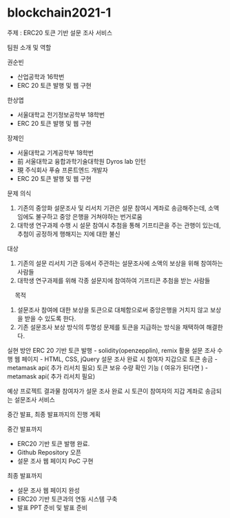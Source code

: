 # blockchain2021-1

주제 : ERC20 토큰 기반 설문 조사 서비스 

팀원 소개 및 역할

권순빈
- 산업공학과 16학번
- ERC 20 토큰 발행 및 웹 구현

한상엽
- 서울대학교 전기정보공학부 18학번
- ERC 20 토큰 발행 및 웹 구현

장제인
- 서울대학교 기계공학부 18학번
- 前 서울대학교 융합과학기술대학원 Dyros lab 인턴
- 現 주식회사 푸슝 프론트엔드 개발자
- ERC 20 토큰 발행 및 웹 구현

문제 의식
 
1. 기존의 중앙화 설문조사 및 리서치 기관은 설문 참여시 계좌로 송금해주는데, 소액임에도 불구하고 중앙 은행을 거쳐야하는 번거로움
2. 대학생 연구과제 수행 시 설문 참여시 추첨을 통해 기프티콘을 주는 관행이 있는데, 추첨이 공정하게 행해지는 지에 대한 불신

대상

1. 기존의 설문 리서치 기관 등에서 주관하는 설문조사에 소액의 보상을 위해 참여하는 사람들
2. 대학생 연구과제를 위해 각종 설문지에 참여하여 기프티콘 추첨을 받는 사람들

 
목적

1. 설문조사 참여에 대한 보상을 토큰으로 대체함으로써 중앙은행을 거치지 않고 보상을 받을 수 있도록 한다.
2. 기존 설문조사 보상 방식의 투명성 문제를 토큰을 지급하는 방식을 채택하여 해결한다.

실현 방안
ERC 20 기반 토큰 발행 - solidity(openzepplin), remix 활용
설문 조사 수행 웹 페이지 - HTML, CSS, jQuery
설문 조사 완료 시 참여자 지갑으로 토큰 송금 - metamask api( 추가 리서치 필요) 
토큰 보유 수량 확인 기능 ( 여유가 된다면 ) - metamask api( 추가 리서치 필요) 

예상 프로젝트 결과물
참여자가 설문 조사 완료 시 토큰이 참여자의 지갑 계좌로 송금되는 설문조사 서비스 

중간 발표, 최종 발표까지의 진행 계획 

중간 발표까지 
- ERC20 기반 토큰 발행 완료.
- Github Repository 오픈
- 설문 조사 웹 페이지 PoC 구현

최종 발표까지 
- 설문 조사 웹 페이지 완성
- ERC20 기반 토큰과의 연동 시스템 구축
- 발표 PPT 준비 및 발표 준비
